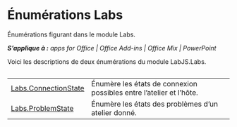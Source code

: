 
# Énumérations Labs
Énumérations figurant dans le module Labs.

 _**S’applique à :** apps for Office | Office Add-ins | Office Mix | PowerPoint_

Voici les descriptions de deux énumérations du module LabJS.Labs.

## 


|||
|:-----|:-----|
|[Labs.ConnectionState](../../reference/office-mix/labs.connectionstate.md)|Énumère les états de connexion possibles entre l’atelier et l’hôte.|
|[Labs.ProblemState](../../reference/office-mix/labs.problemstate.md)|Énumère les états des problèmes d’un atelier donné.|
